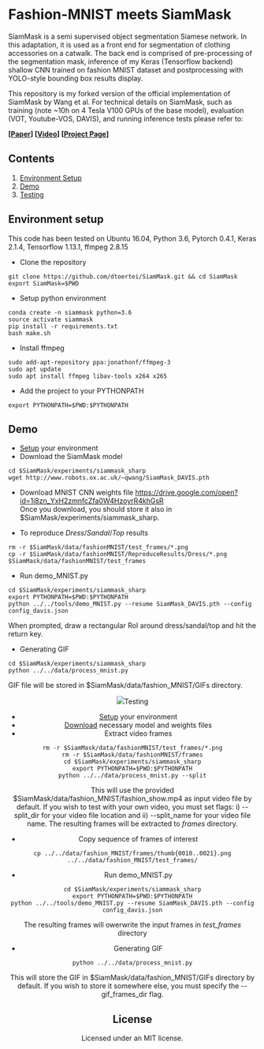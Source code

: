 # Fashion-MNIST meets SiamMask

SiamMask is a semi supervised object segmentation Siamese network. In this adaptation, it is used as a front end for segmentation of clothing accessories on a catwalk. The back end is comprised of pre-processing of the segmentation mask, inference of my Keras (Tensorflow backend) shallow CNN trained on fashion MNIST dataset and postprocessing with YOLO-style bounding box results display. <br />

This repository is my forked version of the official implementation of SiamMask by Wang et al. For technical details on SiamMask, such as training (note ~10h on 4 Tesla V100 GPUs of the base model), evaluation (VOT, Youtube-VOS, DAVIS), and running inference tests please refer to: <br />

**[[Paper](https://arxiv.org/abs/1812.05050)] [[Video](https://youtu.be/I_iOVrcpEBw)] [[Project Page](http://www.robots.ox.ac.uk/~qwang/SiamMask)]** <br />



## Contents
1. [Environment Setup](#environment-setup)
2. [Demo](#demo)
3. [Testing](#testing)


## Environment setup
This code has been tested on Ubuntu 16.04, Python 3.6, Pytorch 0.4.1, Keras 2.1.4, Tensorflow 1.13.1, ffmpeg 2.8.15

- Clone the repository 
```
git clone https://github.com/dtoertei/SiamMask.git && cd SiamMask
export SiamMask=$PWD
```
- Setup python environment
```
conda create -n siammask python=3.6
source activate siammask
pip install -r requirements.txt
bash make.sh
```
- Install ffmpeg
```shell
sudo add-apt-repository ppa:jonathonf/ffmpeg-3
sudo apt update
sudo apt install ffmpeg libav-tools x264 x265
```
- Add the project to your PYTHONPATH
```
export PYTHONPATH=$PWD:$PYTHONPATH
```

## Demo
- [Setup](#environment-setup) your environment
- Download the SiamMask model
```shell
cd $SiamMask/experiments/siammask_sharp
wget http://www.robots.ox.ac.uk/~qwang/SiamMask_DAVIS.pth
```
- Download MNIST CNN weights file
https://drive.google.com/open?id=1i8zn_YxH2zmnfcZfa0W4HzoyrR4khGsR <br />
Once you download, you should store it also in $SiamMask/experiments/siammask_sharp.

- To reproduce *Dress*/*Sandal*/*Top* results
```shell
rm -r $SiamMask/data/fashionMNIST/test_frames/*.png
cp -r $SiamMask/data/fashionMNIST/ReproduceResults/Dress/*.png $SiamMask/data/fashionMNIST/test_frames
```
- Run demo_MNIST.py
```shell
cd $SiamMask/experiments/siammask_sharp
export PYTHONPATH=$PWD:$PYTHONPATH
python ../../tools/demo_MNIST.py --resume SiamMask_DAVIS.pth --config config_davis.json
```
When prompted, draw a rectangular RoI around dress/sandal/top and hit the return key.

- Generating GIF 
```shell
cd $SiamMask/experiments/siammask_sharp
python ../../data/process_mnist.py
```
GIF file will be stored in $SiamMask/data/fashion_MNIST/GIFs directory.


<div align="center">
  <img src="Dress.gif>
</div>


## Testing
- [Setup](#environment-setup) your environment
- [Download](#demo) necessary model and weights files
- Extract video frames
```shell
rm -r $SiamMask/data/fashionMNIST/test_frames/*.png
rm -r $SiamMask/data/fashionMNIST/frames
cd $SiamMask/experiments/siammask_sharp
export PYTHONPATH=$PWD:$PYTHONPATH
python ../../data/process_mnist.py --split
```
This will use the provided $SiamMask/data/fashion_MNIST/fashion_show.mp4 as input video file by default. If you wish to test with your own video, you must set flags: i) --split_dir for your video file location and ii) --split_name for your video file name.
The resulting frames will be extracted to *frames* directory.

- Copy sequence of frames of interest
```shell
cp ../../data/fashion_MNIST/frames/thumb{0010..0021}.png ../../data/fashion_MNIST/test_frames/
```

- Run demo_MNIST.py 
```shell
cd $SiamMask/experiments/siammask_sharp
export PYTHONPATH=$PWD:$PYTHONPATH
python ../../tools/demo_MNIST.py --resume SiamMask_DAVIS.pth --config config_davis.json
```
The resulting frames will owerwrite the input frames in *test_frames* directory

- Generating GIF
```shell
python ../../data/process_mnist.py
```
This will store the GIF in $SiamMask/data/fashion_MNIST/GIFs directory by default. If you wish to store it somewhere else, you must specify the --gif_frames_dir flag.


## License
Licensed under an MIT license.

